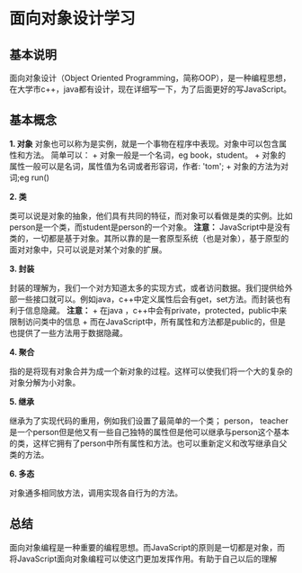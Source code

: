 # 面向对象设计学习

## 基本说明
面向对象设计（Object Oriented Programming，简称OOP），是一种编程思想，在大学市c++，java都有设计，现在详细写一下，为了后面更好的写JavaScript。
## 基本概念
**1. 对象**
对象也可以称为是实例，就是一个事物在程序中表现。对象中可以包含属性和方法。
简单可以：
      + 对象一般是一个名词，eg book，student。
      + 对象的属性一般可以是名词，属性值为名词或者形容词，作者: 'tom';
      + 对象的方法为对词;eg run()

**2. 类**

类可以说是对象的抽象，他们具有共同的特征，而对象可以看做是类的实例。比如person是一个类，而student是person的一个对象。
     **注意：**  JavaScript中是没有类的，一切都是基于对象。其所以靠的是一套原型系统（也是对象），基于原型的面对对象中，只可以说是对某个对象的扩展。

**3. 封装**

 封装的理解为，我们一个对方知道太多的实现方式，或者访问数据。我们提供给外部一些接口就可以。例如java，c++中定义属性后会有get，set方法。而封装也有利于信息隐藏。
     **注意：** 
      + 在java ，c++中会有private，protected，public中来限制访问类中的信息
      + 而在JavaScript中，所有属性和方法都是public的，但是也提供了一些方法用于数据隐藏。

**4. 聚合**

指的是将现有对象合并为成一个新对象的过程。这样可以使我们将一个大的复杂的对象分解为小对象。

**5. 继承**

继承为了实现代码的重用，例如我们设置了最简单的一个类； person， teacher是一个person但是他又有一些自己独特的属性但是他可以继承与person这个基本的类，这样它拥有了person中所有属性和方法。也可以重新定义和改写继承自父类的方法。

**6. 多态**

对象通多相同放方法，调用实现各自行为的方法。

## 总结
面向对象编程是一种重要的编程思想。而JavaScript的原则是一切都是对象，而将JavaScript面向对象编程可以使这门更加发挥作用。有助于自己以后的理解



